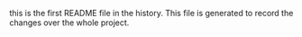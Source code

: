 this is the first README file in the history.
This file is generated to record the changes over the whole project.